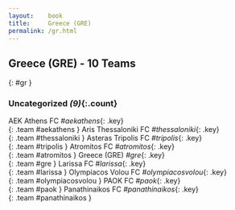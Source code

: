 ```yaml
---
layout:    book
title:     Greece (GRE)
permalink: /gr.html
---
```


## Greece (GRE) - 10 Teams
{: #gr }









### Uncategorized _(9)_{:.count}

AEK Athens FC   _#aekathens_{: .key} <br>
{: .team #aekathens }
Aris Thessaloniki FC   _#thessaloniki_{: .key} <br>
{: .team #thessaloniki }
Asteras Tripolis FC   _#tripolis_{: .key} <br>
{: .team #tripolis }
Atromitos FC   _#atromitos_{: .key} <br>
{: .team #atromitos }
Greece  (GRE)  _#gre_{: .key} <br>
{: .team #gre }
Larissa FC   _#larissa_{: .key} <br>
{: .team #larissa }
Olympiacos Volou FC   _#olympiacosvolou_{: .key} <br>
{: .team #olympiacosvolou }
PAOK FC   _#paok_{: .key} <br>
{: .team #paok }
Panathinaikos FC   _#panathinaikos_{: .key} <br>
{: .team #panathinaikos }


 
